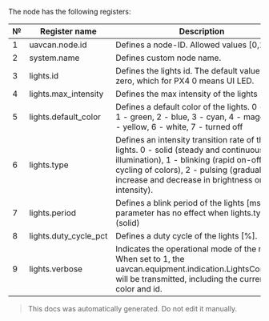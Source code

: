 The node has the following registers:

| №  | Register name           | Description |
| -- | ----------------------- | ----------- |
|  1 | uavcan.node.id          | Defines a node-ID. Allowed values [0,127]. |
|  2 | system.name             | Defines custom node name. |
|  3 | lights.id               | Defines the lights id. The default value is zero, which for PX4 0 means UI LED. |
|  4 | lights.max_intensity    | Defines the max intensity of the lights [%]. |
|  5 | lights.default_color    | Defines a default color of the lights. 0 - red, 1 - green, 2 - blue, 3 - cyan, 4 - magenta, 5 - yellow, 6 - white, 7 - turned off |
|  6 | lights.type             | Defines an intensity transition rate of the lights. 0 - solid (steady and continuous illumination), 1 - blinking (rapid on-off cycling of colors), 2 - pulsing (gradual increase and decrease in brightness or color intensity). |
|  7 | lights.period           | Defines a blink period of the lights [ms]. This parameter has no effect when lights.type=0 (solid) |
|  8 | lights.duty_cycle_pct   | Defines a duty cycle of the lights [%]. |
|  9 | lights.verbose          | Indicates the operational mode of the node. When set to 1, the uavcan.equipment.indication.LightsCommand will be transmitted, including the current LED color and id. |

> This docs was automatically generated. Do not edit it manually.

